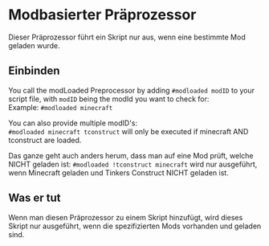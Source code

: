 # Modbasierter Präprozessor

Dieser Präprozessor führt ein Skript nur aus, wenn eine bestimmte Mod geladen wurde.

## Einbinden
You call the modLoaded Preprocessor by adding `#modloaded modID` to your script file, with `modID` being the modId you want to check for:  
Example: `#modloaded minecraft`

You can also provide multiple modID's:  
`#modloaded minecraft tconstruct` will only be executed if minecraft AND tconstruct are loaded.

Das ganze geht auch anders herum, dass man auf eine Mod prüft, welche NICHT geladen ist: `#modloaded !tconstruct minecraft` wird nur ausgeführt, wenn Minecraft geladen und Tinkers Construct NICHT geladen ist.

## Was er tut
Wenn man diesen Präprozessor zu einem Skript hinzufügt, wird dieses Skript nur ausgeführt, wenn die spezifizierten Mods vorhanden und geladen sind.